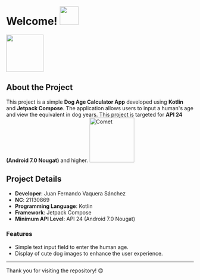 <h1>Welcome! <img src="https://user-images.githubusercontent.com/74038190/214644152-52f47eb3-5e31-4f47-8758-05c9468d5596.gif" width="50"></h1>

<img src="https://user-images.githubusercontent.com/74038190/212281763-e6ecd7ef-c4aa-45b6-a97c-f33f6bb592bd.gif" width="100">

## About the Project
This project is a simple **Dog Age Calculator App** developed using **Kotlin** and **Jetpack Compose**. The application allows users to input a human's age and view the equivalent in dog years. This project is targeted for **API 24 (Android 7.0 Nougat)** and higher.
<img src="https://user-images.githubusercontent.com/74038190/216122028-c05b52fb-983e-4ee8-8811-6f30cd9ea5d5.png" alt="Comet" width="120" />

## Project Details
- **Developer**: Juan Fernando Vaquera Sánchez
- **NC**: 21130869
- **Programming Language**: Kotlin
- **Framework**: Jetpack Compose
- **Minimum API Level**: API 24 (Android 7.0 Nougat)

### Features
- Simple text input field to enter the human age.
- Display of cute dog images to enhance the user experience.

---

Thank you for visiting the repository! 😊
